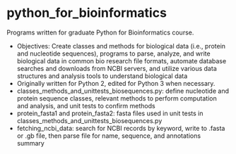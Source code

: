 # python_for_bioinformatics
Programs written for graduate Python for Bioinformatics course.
- Objectives: Create classes and methods for biological data (i.e., protein and nucleotide sequences), programs to parse, analyze, and write biological data in common bio research file formats, automate database searches and downloads from NCBI servers, and utilize various data structures and analysis tools to understand biological data
- Originally written for Python 2, edited for Python 3 when necessary.
 - classes_methods_and_unittests_biosequences.py: define nucleotide and protein sequence classes, relevant methods to perform computation and analysis, and unit tests to confirm methods
 - protein_fasta1 and protein_fasta2: fasta files used in unit tests in classes_methods_and_unittests_biosequences.py
 - fetching_ncbi_data: search for NCBI records by keyword, write to .fasta or .gb file, then parse file for name, sequence, and annotations summary

